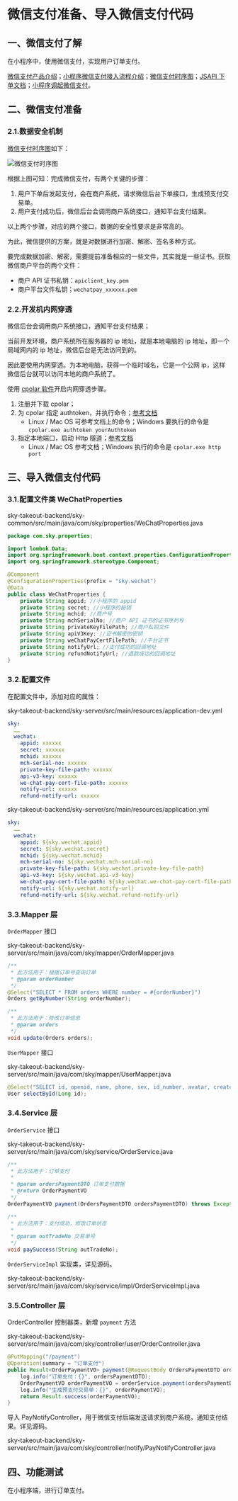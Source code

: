 # 微信支付准备、导入微信支付代码

## 一、微信支付了解

在小程序中，使用微信支付，实现用户订单支付。

[微信支付产品介绍](https://pay.weixin.qq.com/static/product/product_index.shtml#payment_product)；[小程序微信支付接入流程介绍](https://pay.weixin.qq.com/static/applyment_guide/applyment_detail_miniapp.shtml)；[微信支付时序图](https://pay.weixin.qq.com/wiki/doc/api/app/app.php?chapter=8_3)；[JSAPI 下单文档](https://pay.weixin.qq.com/docs/merchant/apis/jsapi-payment/direct-jsons/jsapi-prepay.html)；[小程序调起微信支付](https://pay.weixin.qq.com/docs/merchant/apis/mini-program-payment/mini-transfer-payment.html)。

## 二、微信支付准备

### 2.1.数据安全机制

[微信支付时序图](https://pay.weixin.qq.com/wiki/doc/api/app/app.php?chapter=8_3)如下：

![微信支付时序图](https://pay.weixin.qq.com/wiki/doc/apiv3/assets/img/pay/wechatpay/3_9.png)

根据上图可知：完成微信支付，有两个关键的步骤：

1. 用户下单后发起支付，会在商户系统，请求微信后台下单接口，生成预支付交易单。
2. 用户支付成功后，微信后台会调用商户系统接口，通知平台支付结果。

以上两个步骤，对应的两个接口，数据的安全性要求是非常高的。

为此，微信提供的方案，就是对数据进行加密、解密、签名多种方式。

要完成数据加密、解密，需要提前准备相应的一些文件，其实就是一些证书。获取微信商户平台的两个文件：

- 商户 API 证书私钥：`apiclient_key.pem`
- 商户平台文件私钥；`wechatpay_xxxxxx.pem`

### 2.2.开发机内网穿透

微信后台会调用商户系统接口，通知平台支付结果；

当前开发环境，商户系统所在服务器的 ip 地址，就是本地电脑的 ip 地址，即一个局域网内的 ip 地址，微信后台是无法访问到的。

因此要使用内网穿透。为本地电脑，获得一个临时域名，它是一个公网 ip，这样微信后台就可以访问本地的商户系统了。

使用 [cpolar 软件](https://dashboard.cpolar.com/get-started)开启内网穿透步骤。

1. 注册并下载 cpolar；
2. 为 cpolar 指定 authtoken，并执行命令；[参考文档](https://dashboard.cpolar.com/auth)
   - Linux / Mac OS 可参考文档上的命令；Windows 要执行的命令是 `cpolar.exe authtoken yourAuthtoken`
3. 指定本地端口，启动 Http 隧道；[参考文档](https://dashboard.cpolar.com/auth)
   - Linux / Mac OS 参考文档；Windows 执行的命令是 `cpolar.exe http port`

## 三、导入微信支付代码

### 3.1.配置文件类 WeChatProperties

sky-takeout-backend/sky-common/src/main/java/com/sky/properties/WeChatProperties.java

```java
package com.sky.properties;

import lombok.Data;
import org.springframework.boot.context.properties.ConfigurationProperties;
import org.springframework.stereotype.Component;

@Component
@ConfigurationProperties(prefix = "sky.wechat")
@Data
public class WeChatProperties {
    private String appid; //小程序的 appid
    private String secret; //小程序的秘钥
    private String mchid; //商户号
    private String mchSerialNo; //商户 API 证书的证书序列号
    private String privateKeyFilePath; //商户私钥文件
    private String apiV3Key; //证书解密的密钥
    private String weChatPayCertFilePath; //平台证书
    private String notifyUrl; //支付成功的回调地址
    private String refundNotifyUrl; //退款成功的回调地址
}
```

### 3.2.配置文件

在配置文件中，添加对应的属性：

sky-takeout-backend/sky-server/src/main/resources/application-dev.yml

```yaml
sky:
  ……
  wechat:
    appid: xxxxxx
    secret: xxxxxx
    mchid: xxxxxx
    mch-serial-no: xxxxxx
    private-key-file-path: xxxxxx
    api-v3-key: xxxxxx
    we-chat-pay-cert-file-path: xxxxxx
    notify-url: xxxxxx
    refund-notify-url: xxxxxx
```

sky-takeout-backend/sky-server/src/main/resources/application.yml

```yaml
sky:
  ……
  wechat:
    appid: ${sky.wechat.appid}
    secret: ${sky.wechat.secret}
    mchid: ${sky.wechat.mchid}
    mch-serial-no: ${sky.wechat.mch-serial-no}
    private-key-file-path: ${sky.wechat.private-key-file-path}
    api-v3-key: ${sky.wechat.api-v3-key}
    we-chat-pay-cert-file-path: ${sky.wechat.we-chat-pay-cert-file-path}
    notify-url: ${sky.wechat.notify-url}
    refund-notify-url: ${sky.wechat.refund-notify-url}
```

### 3.3.Mapper 层

`OrderMapper` 接口

sky-takeout-backend/sky-server/src/main/java/com/sky/mapper/OrderMapper.java

```java
/**
 * 此方法用于：根据订单号查询订单
 * @param orderNumber
 */
@Select("SELECT * FROM orders WHERE number = #{orderNumber}")
Orders getByNumber(String orderNumber);

/**
 * 此方法用于：修改订单信息
 * @param orders
 */
void update(Orders orders);
```

`UserMapper` 接口

sky-takeout-backend/sky-server/src/main/java/com/sky/mapper/UserMapper.java

```java
@Select("SELECT id, openid, name, phone, sex, id_number, avatar, create_time FROM user WHERE id = #{id}")
User selectById(Long id);
```

### 3.4.Service 层

`OrderService` 接口

sky-takeout-backend/sky-server/src/main/java/com/sky/service/OrderService.java

```java
/**
 * 此方法用于：订单支付
 *
 * @param ordersPaymentDTO 订单支付数据
 * @return OrderPaymentVO
 */
OrderPaymentVO payment(OrdersPaymentDTO ordersPaymentDTO) throws Exception;

/**
 * 此方法用于：支付成功，修改订单状态
 *
 * @param outTradeNo 交易单号
 */
void paySuccess(String outTradeNo);
```

`OrderServiceImpl` 实现类，详见源码。

sky-takeout-backend/sky-server/src/main/java/com/sky/service/impl/OrderServiceImpl.java

### 3.5.Controller 层

OrderController 控制器类，新增 `payment` 方法

sky-takeout-backend/sky-server/src/main/java/com/sky/controller/user/OrderController.java

```java
@PutMapping("/payment")
@Operation(summary = "订单支付")
public Result<OrderPaymentVO> payment(@RequestBody OrdersPaymentDTO ordersPaymentDTO) throws Exception {
    log.info("订单支付：{}", ordersPaymentDTO);
    OrderPaymentVO orderPaymentVO = orderService.payment(ordersPaymentDTO);
    log.info("生成预支付交易单：{}", orderPaymentVO);
    return Result.success(orderPaymentVO);
}
```

导入 PayNotifyController，用于微信支付后端发送请求到商户系统，通知支付结果。详见源码。

sky-takeout-backend/sky-server/src/main/java/com/sky/controller/notify/PayNotifyController.java

## 四、功能测试

在小程序端，进行订单支付。
